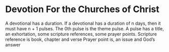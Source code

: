 # Devotion For the Churches of Christ

A devotional has a duration. If a devotional has a duration of n days, then it must have n + 1 pulses. The 0th pulse is the theme pulse.
A pulse has a title, an exhortation, some scripture references, some prayer points.
Scripture reference is book, chapter and verse
Prayer point is, an issue and God’s answer

